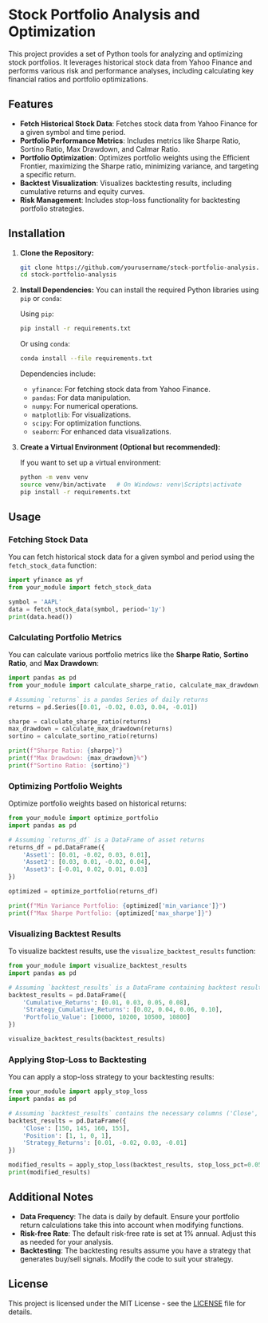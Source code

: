 # Stock Portfolio Analysis and Optimization

This project provides a set of Python tools for analyzing and optimizing stock portfolios. It leverages historical stock data from Yahoo Finance and performs various risk and performance analyses, including calculating key financial ratios and portfolio optimizations.

## Features

- **Fetch Historical Stock Data**: Fetches stock data from Yahoo Finance for a given symbol and time period.
- **Portfolio Performance Metrics**: Includes metrics like Sharpe Ratio, Sortino Ratio, Max Drawdown, and Calmar Ratio.
- **Portfolio Optimization**: Optimizes portfolio weights using the Efficient Frontier, maximizing the Sharpe ratio, minimizing variance, and targeting a specific return.
- **Backtest Visualization**: Visualizes backtesting results, including cumulative returns and equity curves.
- **Risk Management**: Includes stop-loss functionality for backtesting portfolio strategies.

## Installation

1. **Clone the Repository:**
    ```bash
    git clone https://github.com/yourusername/stock-portfolio-analysis.git
    cd stock-portfolio-analysis
    ```

2. **Install Dependencies:**
    You can install the required Python libraries using `pip` or `conda`:
    
    Using `pip`:
    ```bash
    pip install -r requirements.txt
    ```

    Or using `conda`:
    ```bash
    conda install --file requirements.txt
    ```

   Dependencies include:
   - `yfinance`: For fetching stock data from Yahoo Finance.
   - `pandas`: For data manipulation.
   - `numpy`: For numerical operations.
   - `matplotlib`: For visualizations.
   - `scipy`: For optimization functions.
   - `seaborn`: For enhanced data visualizations.

3. **Create a Virtual Environment (Optional but recommended):**

    If you want to set up a virtual environment:
    ```bash
    python -m venv venv
    source venv/bin/activate   # On Windows: venv\Scripts\activate
    pip install -r requirements.txt
    ```

## Usage

### Fetching Stock Data

You can fetch historical stock data for a given symbol and period using the `fetch_stock_data` function:

```python
import yfinance as yf
from your_module import fetch_stock_data

symbol = 'AAPL'
data = fetch_stock_data(symbol, period='1y')
print(data.head())
```

### Calculating Portfolio Metrics

You can calculate various portfolio metrics like the **Sharpe Ratio**, **Sortino Ratio**, and **Max Drawdown**:

```python
import pandas as pd
from your_module import calculate_sharpe_ratio, calculate_max_drawdown, calculate_sortino_ratio

# Assuming `returns` is a pandas Series of daily returns
returns = pd.Series([0.01, -0.02, 0.03, 0.04, -0.01])

sharpe = calculate_sharpe_ratio(returns)
max_drawdown = calculate_max_drawdown(returns)
sortino = calculate_sortino_ratio(returns)

print(f"Sharpe Ratio: {sharpe}")
print(f"Max Drawdown: {max_drawdown}%")
print(f"Sortino Ratio: {sortino}")
```

### Optimizing Portfolio Weights

Optimize portfolio weights based on historical returns:

```python
from your_module import optimize_portfolio
import pandas as pd

# Assuming `returns_df` is a DataFrame of asset returns
returns_df = pd.DataFrame({
    'Asset1': [0.01, -0.02, 0.03, 0.01],
    'Asset2': [0.03, 0.01, -0.02, 0.04],
    'Asset3': [-0.01, 0.02, 0.01, 0.03]
})

optimized = optimize_portfolio(returns_df)

print(f"Min Variance Portfolio: {optimized['min_variance']}")
print(f"Max Sharpe Portfolio: {optimized['max_sharpe']}")
```

### Visualizing Backtest Results

To visualize backtest results, use the `visualize_backtest_results` function:

```python
from your_module import visualize_backtest_results
import pandas as pd

# Assuming `backtest_results` is a DataFrame containing backtest results
backtest_results = pd.DataFrame({
    'Cumulative_Returns': [0.01, 0.03, 0.05, 0.08],
    'Strategy_Cumulative_Returns': [0.02, 0.04, 0.06, 0.10],
    'Portfolio_Value': [10000, 10200, 10500, 10800]
})

visualize_backtest_results(backtest_results)
```

### Applying Stop-Loss to Backtesting

You can apply a stop-loss strategy to your backtesting results:

```python
from your_module import apply_stop_loss
import pandas as pd

# Assuming `backtest_results` contains the necessary columns ('Close', 'Position', etc.)
backtest_results = pd.DataFrame({
    'Close': [150, 145, 160, 155],
    'Position': [1, 1, 0, 1],
    'Strategy_Returns': [0.01, -0.02, 0.03, -0.01]
})

modified_results = apply_stop_loss(backtest_results, stop_loss_pct=0.05)
print(modified_results)
```

## Additional Notes

- **Data Frequency**: The data is daily by default. Ensure your portfolio return calculations take this into account when modifying functions.
- **Risk-free Rate**: The default risk-free rate is set at 1% annual. Adjust this as needed for your analysis.
- **Backtesting**: The backtesting results assume you have a strategy that generates buy/sell signals. Modify the code to suit your strategy.

## License

This project is licensed under the MIT License - see the [LICENSE](LICENSE) file for details.
